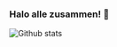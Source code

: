 ### Halo alle zusammen! 👋

![Github stats](https://github-readme-stats.vercel.app/api?username=glowfi&theme=gruvbox&show_icons=true&count_private=true)

<!-- ![Top Languages Card](https://github-readme-stats.vercel.app/api/top-langs/?username=glowfi&theme=gruvbox&show_icons=true&count_private=true) -->
